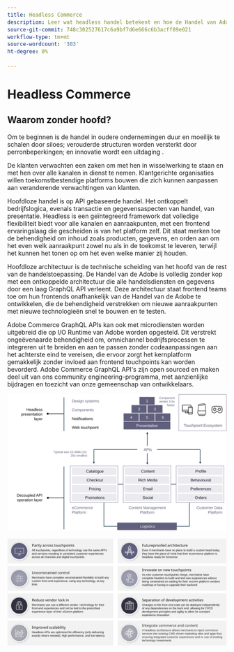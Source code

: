```yaml
---
title: Headless Commerce
description: Leer wat headless handel betekent en hoe de Handel van Adobe hoofdloze architecturen steunt.
source-git-commit: 748c302527617c6a9bf7d6e666c6b3acff89e021
workflow-type: tm+mt
source-wordcount: '303'
ht-degree: 0%

---
```



# Headless Commerce

## Waarom zonder hoofd?

Om te beginnen is de handel in oudere ondernemingen duur en moeilijk te schalen door siloes; verouderde structuren worden versterkt door perronbeperkingen; en innovatie wordt een uitdaging .

De klanten verwachten een zaken om met hen in wisselwerking te staan en met hen over alle kanalen in dienst te nemen. Klantgerichte organisaties willen toekomstbestendige platforms bouwen die zich kunnen aanpassen aan veranderende verwachtingen van klanten.

Hoofdloze handel is op API gebaseerde handel. Het ontkoppelt bedrijfslogica, evenals transactie en gegevensaspecten van handel, van presentatie. Headless is een geïntegreerd framework dat volledige flexibiliteit biedt voor alle kanalen en aanraakpunten, met een frontend ervaringslaag die gescheiden is van het platform zelf. Dit staat merken toe de behendigheid om inhoud zoals producten, gegevens, en orden aan om het even welk aanraakpunt zowel nu als in de toekomst te leveren, terwijl het kunnen het tonen op om het even welke manier zij houden.

Hoofdloze architectuur is de technische scheiding van het hoofd van de rest van de handelstoepassing. De Handel van de Adobe is volledig zonder kop met een ontkoppelde architectuur die alle handelsdiensten en gegevens door een laag GraphQL API verleent. Deze architectuur staat frontend teams toe om hun frontends onafhankelijk van de Handel van de Adobe te ontwikkelen, die de behendigheid verstrekken om nieuwe aanraakpunten met nieuwe technologieën snel te bouwen en te testen.

Adobe Commerce GraphQL APIs kan ook met microdiensten worden uitgebreid die op I/O Runtime van Adobe worden opgesteld. Dit verstrekt ongeëvenaarde behendigheid om, omnichannel bedrijfsprocessen te integreren uit te breiden en aan te passen zonder codeaanpassingen aan het achterste eind te vereisen, die ervoor zorgt het kernplatform gemakkelijk zonder invloed aan frontend touchpoints kan worden bevorderd. Adobe Commerce GraphQL API&#39;s zijn open sourced en maken deel uit van ons community engineering-programma, met aanzienlijke bijdragen en toezicht van onze gemeenschap van ontwikkelaars.

![Architectuurdiagram met koploze handel](../../../assets/playbooks/headless-diagram.svg)

![Voordelen van het diagram van de koploze handelarchitectuur](../../../assets/playbooks/headless-benefits.svg)
